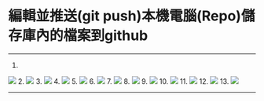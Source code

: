 # 編輯並推送(git push)本機電腦(Repo)儲存庫內的檔案到github

-----

1. 
![](images/git-edit-htm/git-edit-htm-001.png)
2. 
![](images/git-edit-htm/git-edit-htm-002.png)
3. 
![](images/git-edit-htm/git-edit-htm-003.png)
4. 
![](images/git-edit-htm/git-edit-htm-004.png)
5. 
![](images/git-edit-htm/git-edit-htm-005.png)
6. 
![](images/git-edit-htm/git-edit-htm-006.png)
7. 
![](images/git-edit-htm/git-edit-htm-007.png)
8. 
![](images/git-edit-htm/git-edit-htm-008.png)
9. 
![](images/git-edit-htm/git-edit-htm-009.png)
10. 
![](images/git-edit-htm/git-edit-htm-010.png)
11. 
![](images/git-edit-htm/git-edit-htm-011.png)
12. 
![](images/git-edit-htm/git-edit-htm-012.png)
13. 
![](images/git-edit-htm/git-edit-htm-013.png)

-----

